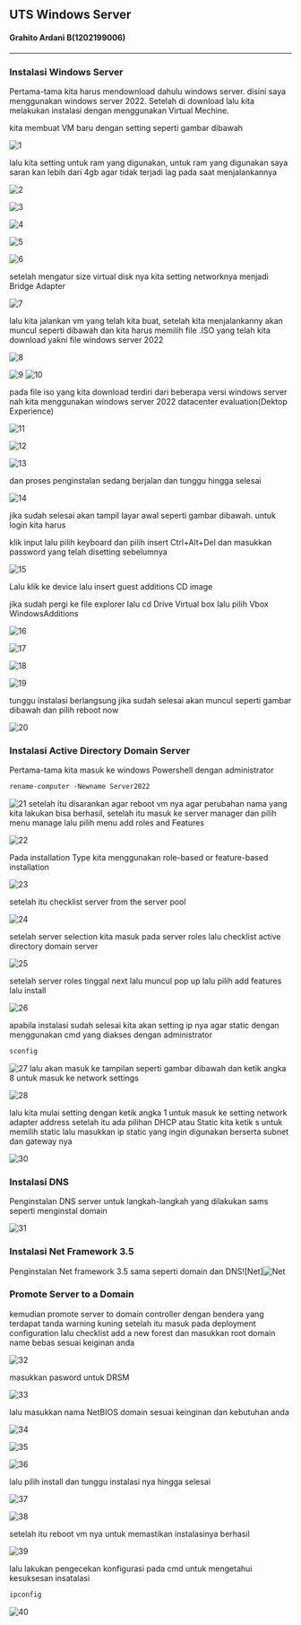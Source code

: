 ## UTS Windows Server

#### Grahito Ardani B(1202199006)

------

### Instalasi Windows Server

Pertama-tama kita harus mendownload dahulu windows server. disini saya menggunakan windows server 2022. Setelah di download lalu kita melakukan instalasi dengan menggunakan Virtual Mechine.

kita membuat VM baru dengan setting seperti gambar dibawah

![1](https://user-images.githubusercontent.com/93030868/143235541-720588ac-3244-428e-875d-874207073f75.PNG)

lalu kita setting untuk ram yang digunakan, untuk ram yang digunakan saya saran kan lebih dari 4gb agar tidak terjadi lag pada saat menjalankannya

![2](https://user-images.githubusercontent.com/93030868/143235542-7668ee2f-509e-4391-8871-6539cd3ce525.PNG)

![3](https://user-images.githubusercontent.com/93030868/143235545-954b369c-830d-4a31-b5e9-26ce7b21a73c.PNG)

![4](https://user-images.githubusercontent.com/93030868/143235546-d1f2eb04-6e4a-4dcb-bed1-b66012c26003.PNG)

![5](https://user-images.githubusercontent.com/93030868/143235547-72525407-6af1-4fd2-8813-e65eac647f15.PNG)

![6](https://user-images.githubusercontent.com/93030868/143235550-87953ca8-53fa-47be-a85e-1b2f54c3f937.PNG)

setelah mengatur size virtual disk nya kita setting networknya menjadi Bridge Adapter

![7](https://user-images.githubusercontent.com/93030868/143235553-86ce6d1f-06dc-44b0-ae78-897912a3cea6.PNG)

lalu kita jalankan vm yang telah kita buat, setelah kita menjalankanny akan muncul seperti dibawah dan kita harus memilih file .ISO yang telah kita download yakni file windows server 2022

![8](https://user-images.githubusercontent.com/93030868/143235558-8eb7b026-e3ac-42a6-9ffd-21ee2f72b0b0.PNG)

![9](https://user-images.githubusercontent.com/93030868/143235559-0f82ef5f-4c7c-4646-aa4f-2b759cf4f3fa.PNG)
![10](https://user-images.githubusercontent.com/93030868/143235564-b20241f1-1d24-4776-88ec-4dc728c35069.PNG)

pada file iso yang kita download terdiri dari beberapa versi windows server nah kita menggunakan windows server 2022 datacenter evaluation(Dektop Experience)

![11](https://user-images.githubusercontent.com/93030868/143235568-ef02a122-bb0c-4f17-8697-558669f451c6.PNG)

![12](https://user-images.githubusercontent.com/93030868/143235570-5067b563-8589-4eef-b19c-ce645f35e5c4.PNG)

![13](https://user-images.githubusercontent.com/93030868/143235571-fb005a74-1ea8-49f7-ac0b-60306a2b42a6.PNG)

dan proses penginstalan sedang berjalan dan tunggu hingga selesai

![14](https://user-images.githubusercontent.com/93030868/143235575-4946a98f-990b-47c4-9419-fc4aa5cd8439.PNG)

jika sudah selesai akan tampil layar awal seperti gambar dibawah. untuk login kita harus 

klik input lalu pilih keyboard dan pilih insert Ctrl+Alt+Del dan masukkan password yang telah disetting sebelumnya

![15](https://user-images.githubusercontent.com/93030868/143235576-027acd26-cc08-4839-8e7d-46a9e3cc50c2.PNG)

Lalu klik ke device lalu insert guest additions CD image

jika sudah pergi ke file explorer lalu cd Drive Virtual box lalu pilih Vbox WindowsAdditions

![16](https://user-images.githubusercontent.com/93030868/143235592-0816e799-01ec-4197-9e85-b01e0410fec7.PNG)

![17](https://user-images.githubusercontent.com/93030868/143235649-7aa1b8dc-a2f4-4c66-8375-f4ca4ad82426.PNG)

![18](https://user-images.githubusercontent.com/93030868/143235433-41f82e84-9443-45d9-b6e9-d037eebbca25.PNG)

![19](https://user-images.githubusercontent.com/93030868/143235435-28e66a91-2f93-4dfc-988c-7c0834200416.PNG)

tunggu instalasi berlangsung jika sudah selesai akan muncul seperti gambar dibawah dan pilih reboot now

![20](https://user-images.githubusercontent.com/93030868/143235438-7cebcee7-a90a-4914-b146-26ab8c0fd82c.PNG)

### Instalasi Active Directory Domain Server

Pertama-tama kita masuk ke windows Powershell dengan administrator

```markdown
rename-computer -Newname Server2022
```

![21](https://user-images.githubusercontent.com/93030868/143235442-615a118d-3fb9-4e95-865e-71f05fc4349a.PNG)
setelah itu disarankan agar reboot vm nya agar perubahan nama yang kita lakukan bisa berhasil, setelah itu masuk ke server manager dan pilih menu manage lalu pilih menu add roles and Features

![22](https://user-images.githubusercontent.com/93030868/143235445-192bc18f-8a1a-431d-ba13-8b0eaa06d034.PNG)

Pada installation Type kita menggunakan role-based or feature-based installation

![23](https://user-images.githubusercontent.com/93030868/143235448-abc950e0-f234-4c1e-8f0c-9ec4fd596418.PNG)

setelah itu checklist server from the server pool

![24](https://user-images.githubusercontent.com/93030868/143235450-47dbc8cb-dc10-4fd4-9d09-4233bcf6be79.PNG)

setelah server selection kita masuk pada server roles lalu checklist active directory domain server

![25](https://user-images.githubusercontent.com/93030868/143235454-d8124bb0-0a60-47e7-93d1-2cc736a957e4.PNG)

setelah server roles tinggal next lalu muncul pop up lalu pilih add features lalu install

![26](https://user-images.githubusercontent.com/93030868/143235460-b26a45ad-355e-468c-bb43-3843b813527d.PNG)

apabila instalasi sudah selesai kita akan setting ip nya agar static dengan menggunakan cmd yang diakses dengan administrator

```markdown
sconfig
```

![27](https://user-images.githubusercontent.com/93030868/143235463-f5dd598c-4663-4d94-a0b3-6513a1b49853.PNG)
lalu akan masuk ke tampilan seperti gambar dibawah dan ketik angka 8 untuk masuk ke network settings

![28](https://user-images.githubusercontent.com/93030868/143235467-83caf6be-f0d0-4bea-b9d0-1d1debceb232.PNG)

lalu kita mulai setting dengan ketik angka 1 untuk masuk ke setting network adapter address setelah itu ada pilihan DHCP atau Static kita ketik s untuk memilih static lalu masukkan ip static yang ingin digunakan berserta subnet dan gateway nya

![30](https://user-images.githubusercontent.com/93030868/143235475-11186da4-61dd-4185-a56c-b2506b34fcfd.PNG)

### Instalasi DNS

Penginstalan DNS server untuk langkah-langkah yang dilakukan sams seperti menginstal domain

![31](https://user-images.githubusercontent.com/93030868/143235480-38e80da6-cb1d-4dd8-aefd-f3aae2e3f7f2.PNG)

### Instalasi Net Framework 3.5

Penginstalan Net framework 3.5 sama seperti domain dan DNS![Net]![Net](https://user-images.githubusercontent.com/93030868/143235536-cbefced2-dbaa-42bb-a6c8-99d73a21b3c2.png)

### Promote Server to a Domain

kemudian promote server to domain controller dengan bendera yang terdapat tanda warning kuning setelah itu masuk pada deployment configuration lalu checklist add a new forest dan masukkan root domain name bebas sesuai keiginan anda

![32](https://user-images.githubusercontent.com/93030868/143235485-138f9e61-886b-4352-ac23-57e1d14a2eee.PNG)

masukkan pasword untuk DRSM

![33](https://user-images.githubusercontent.com/93030868/143235488-71f6c12b-c507-4138-a624-d109598cf8e6.PNG)

lalu masukkan nama NetBIOS domain sesuai keinginan dan kebutuhan anda

![34](https://user-images.githubusercontent.com/93030868/143235494-66db9d18-82af-4971-a3c6-3060e55eadfe.PNG)

![35](https://user-images.githubusercontent.com/93030868/143235495-f7ff4781-5039-4b41-9bd3-82e035448a74.PNG)

![36](https://user-images.githubusercontent.com/93030868/143235496-784a1564-9c1f-44d5-b40f-5e9e181eb27e.PNG)

lalu pilih install dan tunggu instalasi nya hingga selesai

![37](https://user-images.githubusercontent.com/93030868/143235503-24772413-7544-4a99-8302-bae2b067011c.PNG)

![38](https://user-images.githubusercontent.com/93030868/143235507-466aa3cc-7812-46d2-9fcf-7bbbff7ed63b.PNG)

setelah itu reboot vm nya untuk memastikan instalasinya berhasil

![39](https://user-images.githubusercontent.com/93030868/143235512-09477818-593e-4b9a-8ba6-8c5924944692.PNG)

lalu lakukan pengecekan konfigurasi pada cmd untuk mengetahui kesuksesan insatalasi

```markdown
ipconfig
```



![40](https://user-images.githubusercontent.com/93030868/143235528-c79e7103-be5a-4c37-8433-eb711213ee4a.PNG)









